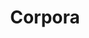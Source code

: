 ---
title: "Corpora"

categories: ['']

tags: ['Corpora']

arwords: 'مدونات لغوية'

arexps: []

enwords: ['Corpora']

enexps: []

arlexicons: 'د'

enlexicons: 'C'

authors: ['Ruqayya Roshdy']

translators: ['']

citations: 'تطبيقات الذكاء الاصطناعي في خدمة اللغة العربية'

sources: 'مركز الملك عبدالله بن عبدالعزيز الدولي لخدمة اللغة العربية'

word: "true"

slug: ""
---